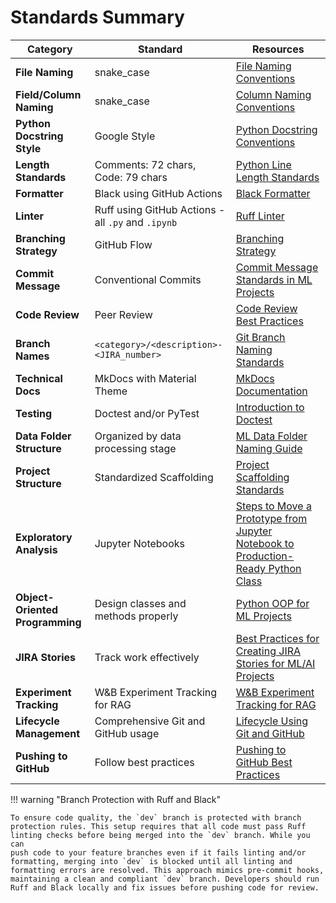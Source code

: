 # Standards Summary

| **Category**                    | **Standard**                                       | **Resources**                                                                                                                                                                |
|---------------------------------|----------------------------------------------------|------------------------------------------------------------------------------------------------------------------------------------------------------------------------------|
| **File Naming**                 | snake_case                                         | [File Naming Conventions](https://markeyser.github.io/cookiecutter-collabora/how-to-guides/file-naming-conventions/)                                                         |
| **Field/Column Naming**         | snake_case                                         | [Column Naming Conventions](https://markeyser.github.io/cookiecutter-collabora/how-to-guides/column-naming-conventions/)                                                     |
| **Python Docstring Style**      | Google Style                                       | [Python Docstring Conventions](https://markeyser.github.io/cookiecutter-collabora/how-to-guides/python-docstrings-conventions/)                                              |
| **Length Standards**            | Comments: 72 chars, Code: 79 chars                 | [Python Line Length Standards](https://markeyser.github.io/cookiecutter-collabora/how-to-guides/python-line-lenght-standards/)                                               |
| **Formatter**                   | Black using GitHub Actions                         | [Black Formatter](https://markeyser.github.io/cookiecutter-collabora/tutorials/black-formatter/)                                                                             |
| **Linter**                      | Ruff using GitHub Actions - all `.py` and `.ipynb` | [Ruff Linter](https://markeyser.github.io/cookiecutter-collabora/tutorials/ruff-linter/)                                                                                     |
| **Branching Strategy**          | GitHub Flow                                        | [Branching Strategy](https://markeyser.github.io/cookiecutter-collabora/how-to-guides/branching-strategy/)                                                                   |
| **Commit Message**              | Conventional Commits                               | [Commit Message Standards in ML Projects](https://markeyser.github.io/cookiecutter-collabora/how-to-guides/commit-message-standards-ml/)                                     |
| **Code Review**                 | Peer Review                                        | [Code Review Best Practices](https://markeyser.github.io/cookiecutter-collabora/how-to-guides/code-review-best-practices/)                                                   |
| **Branch Names**                | `<category>/<description>-<JIRA_number>`           | [Git Branch Naming Standards](https://markeyser.github.io/cookiecutter-collabora/how-to-guides/git-branch-naming-standards/)                                                 |
| **Technical Docs**              | MkDocs with Material Theme                         | [MkDocs Documentation](https://markeyser.github.io/cookiecutter-collabora/tutorials/mkdocs-docs/)                                                                            |
| **Testing**                     | Doctest and/or PyTest                              | [Introduction to Doctest](https://markeyser.github.io/cookiecutter-collabora/how-to-guides/introduction-to-doctest/)                                                         |
| **Data Folder Structure**       | Organized by data processing stage                 | [ML Data Folder Naming Guide](https://markeyser.github.io/cookiecutter-collabora/how-to-guides/ml-data-folder-naming/)                                                       |
| **Project Structure**           | Standardized Scaffolding                           | [Project Scaffolding Standards](https://markeyser.github.io/cookiecutter-collabora/how-to-guides/project-scaffolding-standards/)                                             |
| **Exploratory Analysis**        | Jupyter Notebooks                                  | [Steps to Move a Prototype from Jupyter Notebook to Production-Ready Python Class](https://markeyser.github.io/cookiecutter-collabora/how-to-guides/notebook-to-production/) |
| **Object-Oriented Programming** | Design classes and methods properly                | [Python OOP for ML Projects](https://markeyser.github.io/cookiecutter-collabora/how-to-guides/python-oop-for-ml/)                                                            |
| **JIRA Stories**                | Track work effectively                             | [Best Practices for Creating JIRA Stories for ML/AI Projects](https://markeyser.github.io/cookiecutter-collabora/how-to-guides/jira-story-best-practices/)                   |
| **Experiment Tracking**         | W&B Experiment Tracking for RAG                    | [W&B Experiment Tracking for RAG](https://markeyser.github.io/cookiecutter-collabora/how-to-guides/wandb-experiment-tracking-rag/)                                           |
| **Lifecycle Management**        | Comprehensive Git and GitHub usage                 | [Lifecycle Using Git and GitHub](https://markeyser.github.io/cookiecutter-collabora/how-to-guides/lifecycle-git-github/)                                                     |
| **Pushing to GitHub**           | Follow best practices                              | [Pushing to GitHub Best Practices](https://markeyser.github.io/cookiecutter-collabora/how-to-guides/pushing-to-githug-best-practices/)                                       |

!!! warning "Branch Protection with Ruff and Black"

    To ensure code quality, the `dev` branch is protected with branch
    protection rules. This setup requires that all code must pass Ruff
    linting checks before being merged into the `dev` branch. While you can
    push code to your feature branches even if it fails linting and/or
    formatting, merging into `dev` is blocked until all linting and
    formatting errors are resolved. This approach mimics pre-commit hooks,
    maintaining a clean and compliant `dev` branch. Developers should run
    Ruff and Black locally and fix issues before pushing code for review.
